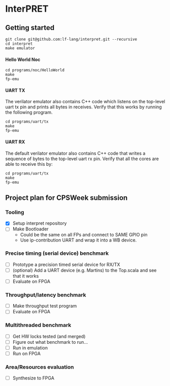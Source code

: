 # InterPRET

## Getting started
```
git clone git@github.com:lf-lang/interpret.git --recursive
cd interpret
make emulator
```

#### Hello World Noc
```
cd programs/noc/HelloWorld
make
fp-emu
```

#### UART TX
The verilator emulator also contains C++ code which listens on the top-level uart tx pin and prints all bytes in receives.
Verify that this works by running the following program.

```
cd programs/uart/tx
make
fp-emu
```

#### UART RX
The default verilator emulator also contains C++ code that writes a sequence of bytes to the top-level uart rx pin. 
Verify that all the cores are able to receive this by:

```
cd programs/uart/tx
make
fp-emu
```



## Project plan for CPSWeek submission

### Tooling
- [x] Setup interpret repository
- [ ] Make Bootloader
	- Could be the same on all FPs and connect to SAME GPIO pin
	- Use ip-contribution UART and wrap it into a WB device.

### Precise timing (serial device) benchmark
- [ ] Prototype a precision timed serial device for RX/TX
- [ ] (optional) Add a UART device (e.g. Martins) to the Top.scala and see that it works
- [ ] Evaluate on FPGA

###  Throughput/latency benchmark
- [ ] Make throughput test program
- [ ] Evaluate on FPGA

### Multithreaded benchmark
- [ ] Get HW locks tested (and merged)
- [ ] Figure out what benchmark to run...
- [ ] Run in emulation
- [ ] Run on FPGA

### Area/Resources evaluation
- [ ] Synthesize to FPGA
